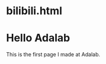 # bilibili.html
<!DOCTYPE html>

<html lang="zh-CN">

<head>
    <meta charset="utf-8">
    <title>我的个人网站</title>
</head>

<body>
<h1>Hello Adalab</h1>
<p>This is the first page I made at Adalab.</p>
</body>

</html>
